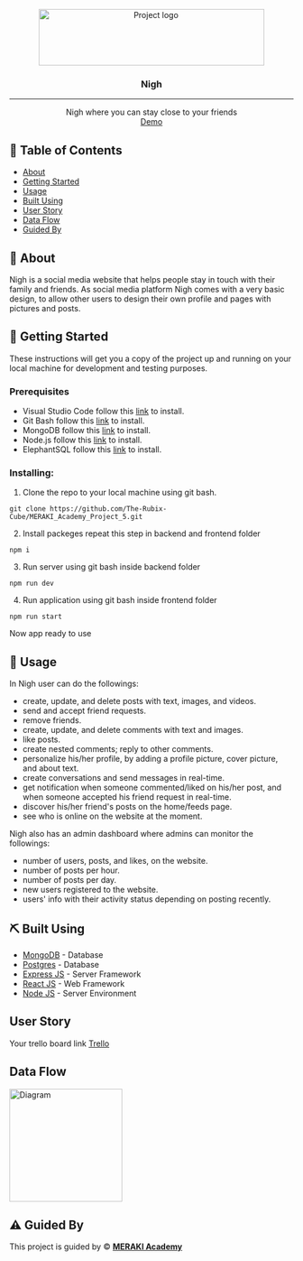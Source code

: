 <p align="center">
<a href="https://www.meraki-academy.org" target="_blank" rel="noopener noreferrer">
 <img width="400px" height="100px" src="/logo.png" alt="Project logo">
 </a>
</p>

<h3 align="center">Nigh
</h3>

---

<p align="center"> Nigh where you can stay close to your friends  
    <br> 
<a href=''>Demo</a>
    <br> 
</p>

## 📝 Table of Contents

- [About](#about)
- [Getting Started](#getting_started)
- [Usage](#usage)
- [Built Using](#built_using)
- [User Story](#user_story)
- [Data Flow](#data_flow)
- [Guided By](#guided_by)

## 🧐 About <a name = "about"></a>

Nigh is a social media website that helps people stay in touch with their family and friends. As social media platform Nigh comes with a very basic design, to allow other users to design their own profile and pages with pictures and posts.

## 🏁 Getting Started <a name = "getting_started"></a>

These instructions will get you a copy of the project up and running on your local machine for development and testing purposes.

### Prerequisites

- Visual Studio Code follow this <a href='https://code.visualstudio.com/download'>link</a> to install.
- Git Bash follow this <a href='https://git-scm.com/downloads'>link</a> to install.
- MongoDB follow this <a href='https://www.mongodb.com/docs/manual/installation/'>link</a> to install.
- Node.js follow this <a href='https://nodejs.org/en/download'>link</a> to install.
- ElephantSQL follow this <a href='https://www.elephantsql.com/'>link</a> to install.

### Installing:

1. Clone the repo to your local machine using git bash.

```
git clone https://github.com/The-Rubix-Cube/MERAKI_Academy_Project_5.git
```

2. Install packeges repeat this step in backend and frontend folder

```
npm i
```

3. Run server using git bash inside backend folder

```
npm run dev
```

4. Run application using git bash inside frontend folder

```
npm run start
```

Now app ready to use

## 🎈 Usage <a name="usage"></a>

In Nigh user can do the followings:
- create, update, and delete posts with text, images, and videos.
- send and accept friend requests.
- remove friends.
- create, update, and delete comments with text and images.
- like posts.
- create nested comments; reply to other comments.
- personalize his/her profile, by adding a profile picture, cover picture, and about text.
- create conversations and send messages in real-time.
- get notification when someone commented/liked on his/her post, and when someone accepted his friend request in real-time.
- discover his/her friend's posts on the home/feeds page.
- see who is online on the website at the moment.

Nigh also has an admin dashboard where admins can monitor the followings:
- number of users, posts, and likes, on the website.
- number of posts per hour.
- number of posts per day.
- new users registered to the website.
- users' info with their activity status depending on posting recently.

## ⛏️ Built Using <a name = "built_using"></a>

- [MongoDB](https://www.mongodb.com/) - Database
- [Postgres](https://www.postgresql.org/) - Database
- [Express JS](https://expressjs.com/) - Server Framework
- [React JS](https://https://reactjs.org/) - Web Framework
- [Node JS](https://nodejs.org/en/) - Server Environment

## User Story <a name = "#user_story"></a>

Your trello board link
<a href='https://trello.com/b/QVPR13cg/merakiacademyproject5'>Trello</a>

## Data Flow <a name = "#data_flow"></a>

<img width=200px height=200px src="/SCHEMA" alt="Diagram"></a>

## ⚠️ Guided By <a name = "guided_by"></a>

This project is guided by ©️ **[MERAKI Academy](https://www.meraki-academy.org)**
